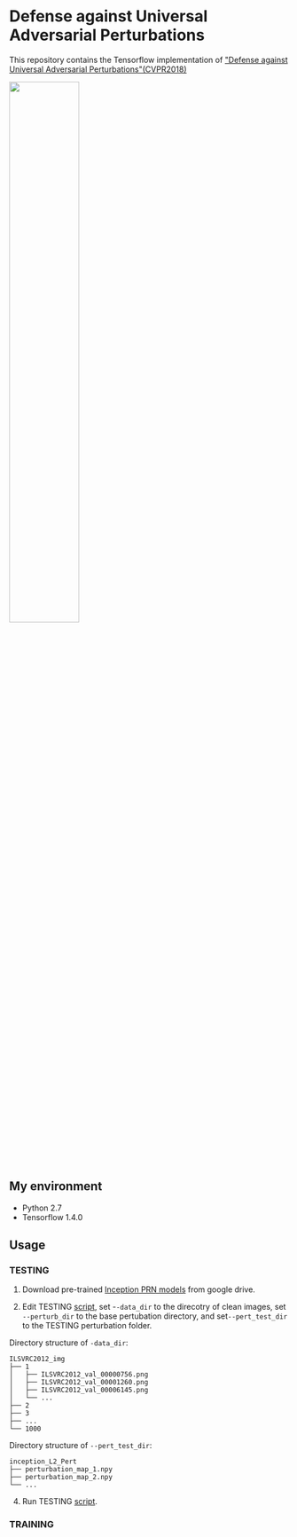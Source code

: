 # Defense against Universal Adversarial Perturbations
This repository contains the Tensorflow implementation of ["Defense against Universal Adversarial Perturbations"(CVPR2018)](https://arxiv.org/abs/1711.05929)

<img src="https://github.com/liujianee/Pertrubation_Rectifying_Network/blob/master/assets/Teaser.png" width="50%">

## My environment
- Python 2.7
- Tensorflow 1.4.0

## Usage
### TESTING

1. Download pre-trained [Inception PRN models](https://drive.google.com/drive/folders/1hP8l1vwCVCHfqKGOHu2Fyk_e9x5CpyoL?usp=sharing) from google drive.

2. Edit TESTING [script](https://github.com/liujianee/Pertrubation_Rectifying_Network/blob/master/Inception/TESTING_fooling_rate/TEST_SCRIPT.sh), set -`-data_dir` to the direcotry of clean images, set `--perturb_dir` to the base pertubation directory, and set`--pert_test_dir` to the TESTING perturbation folder.

Directory structure of `-data_dir`:

    ILSVRC2012_img
    ├── 1
    │   ├── ILSVRC2012_val_00000756.png
    │   ├── ILSVRC2012_val_00001260.png
    │   ├── ILSVRC2012_val_00006145.png
    │   └── ...
    ├── 2
    ├── 3
    ├── ...
    └── 1000
 
Directory structure of `--pert_test_dir`:

    inception_L2_Pert
    ├── perturbation_map_1.npy 
    ├── perturbation_map_2.npy 
    └── ...

4. Run TESTING [script](https://github.com/liujianee/Pertrubation_Rectifying_Network/blob/master/Inception/TESTING_fooling_rate/TEST_SCRIPT.sh).


### TRAINING


